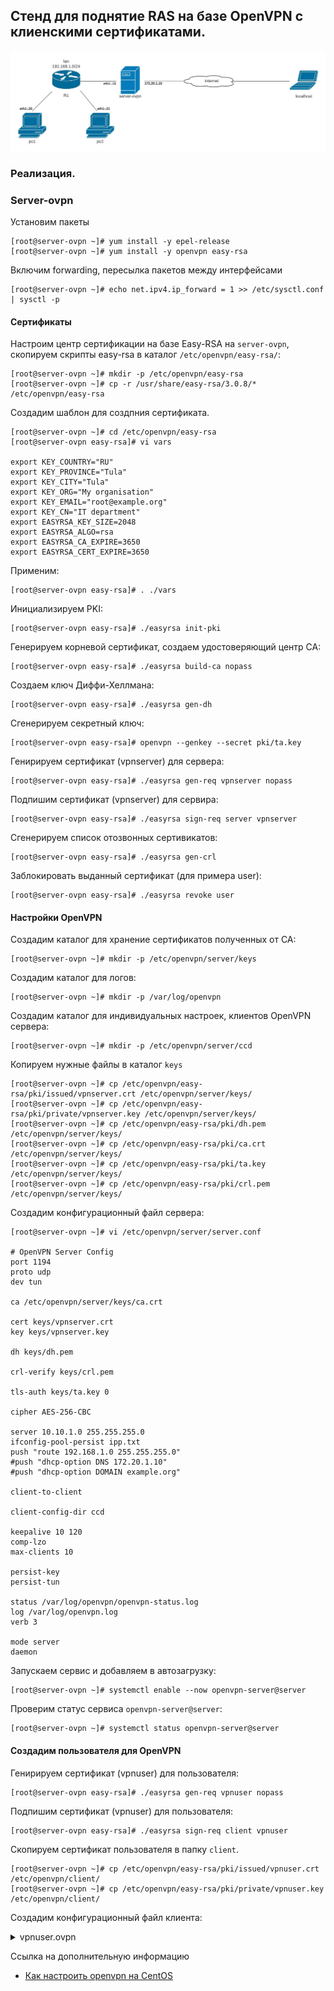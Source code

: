 ## Стенд для поднятие RAS на базе OpenVPN с клиенскими сертификатами.

![](topology.jpeg)

### Реализация.

### Server-ovpn

Установим пакеты
```
[root@server-ovpn ~]# yum install -y epel-release
[root@server-ovpn ~]# yum install -y openvpn easy-rsa
```

Включим forwarding, пересылка пакетов между интерфейсами
```
[root@server-ovpn ~]# echo net.ipv4.ip_forward = 1 >> /etc/sysctl.conf | sysctl -p
```

#### Сертификаты

Настроим центр сертификации на базе Easy-RSA на `server-ovpn`, скопируем скрипты easy-rsa в каталог `/etc/openvpn/easy-rsa/`:
```
[root@server-ovpn ~]# mkdir -p /etc/openvpn/easy-rsa
[root@server-ovpn ~]# cp -r /usr/share/easy-rsa/3.0.8/* /etc/openvpn/easy-rsa
```

Создадим шаблон для создпния сертификата.
```
[root@server-ovpn ~]# cd /etc/openvpn/easy-rsa
[root@server-ovpn easy-rsa]# vi vars

export KEY_COUNTRY="RU"
export KEY_PROVINCE="Tula"
export KEY_CITY="Tula"
export KEY_ORG="My organisation"
export KEY_EMAIL="root@example.org"
export KEY_CN="IT department"
export EASYRSA_KEY_SIZE=2048
export EASYRSA_ALGO=rsa
export EASYRSA_CA_EXPIRE=3650
export EASYRSA_CERT_EXPIRE=3650
```

Применим:
```
[root@server-ovpn easy-rsa]# . ./vars
```

Инициализируем PKI:
```
[root@server-ovpn easy-rsa]# ./easyrsa init-pki
```

Генерируем корневой сертификат, создаем удостоверяющий центр CA:
```
[root@server-ovpn easy-rsa]# ./easyrsa build-ca nopass
```

Создаем ключ Диффи-Хеллмана:
```
[root@server-ovpn easy-rsa]# ./easyrsa gen-dh
```

Сгенерируем секретный ключ:
```
[root@server-ovpn easy-rsa]# openvpn --genkey --secret pki/ta.key
```

Генирируем сертификат (vpnserver) для сервера:
```
[root@server-ovpn easy-rsa]# ./easyrsa gen-req vpnserver nopass
```

Подпишим сертификат (vpnserver) для сервира:
```
[root@server-ovpn easy-rsa]# ./easyrsa sign-req server vpnserver
```

Сгенерируем список отозвонных сертивикатов:
```
[root@server-ovpn easy-rsa]# ./easyrsa gen-crl
```

Заблокировать выданный сертификат (для примера user):
```
[root@server-ovpn easy-rsa]# ./easyrsa revoke user
```

#### Настройки OpenVPN

Создадим каталог для хранение сертификатов полученных от CA:
```
[root@server-ovpn ~]# mkdir -p /etc/openvpn/server/keys
```

Создадим каталог для логов:
```
[root@server-ovpn ~]# mkdir -p /var/log/openvpn
```

Создадим каталог для индивидуальных настроек, клиентов OpenVPN сервера:
```
[root@server-ovpn ~]# mkdir -p /etc/openvpn/server/ccd
```


Копируем нужные файлы в каталог `keys`
```
[root@server-ovpn ~]# cp /etc/openvpn/easy-rsa/pki/issued/vpnserver.crt /etc/openvpn/server/keys/
[root@server-ovpn ~]# cp /etc/openvpn/easy-rsa/pki/private/vpnserver.key /etc/openvpn/server/keys/
[root@server-ovpn ~]# cp /etc/openvpn/easy-rsa/pki/dh.pem /etc/openvpn/server/keys/
[root@server-ovpn ~]# cp /etc/openvpn/easy-rsa/pki/ca.crt /etc/openvpn/server/keys/
[root@server-ovpn ~]# cp /etc/openvpn/easy-rsa/pki/ta.key /etc/openvpn/server/keys/
[root@server-ovpn ~]# cp /etc/openvpn/easy-rsa/pki/crl.pem /etc/openvpn/server/keys/
```

Создадим конфигурационный файл сервера:
```
[root@server-ovpn ~]# vi /etc/openvpn/server/server.conf

# OpenVPN Server Config
port 1194
proto udp
dev tun

ca /etc/openvpn/server/keys/ca.crt

cert keys/vpnserver.crt
key keys/vpnserver.key

dh keys/dh.pem

crl-verify keys/crl.pem

tls-auth keys/ta.key 0

cipher AES-256-CBC

server 10.10.1.0 255.255.255.0
ifconfig-pool-persist ipp.txt
push "route 192.168.1.0 255.255.255.0"
#push "dhcp-option DNS 172.20.1.10"
#push "dhcp-option DOMAIN example.org"

client-to-client

client-config-dir ccd

keepalive 10 120
comp-lzo
max-clients 10

persist-key
persist-tun

status /var/log/openvpn/openvpn-status.log
log /var/log/openvpn.log
verb 3

mode server
daemon
```

Запускаем сервис и добавляем в автозагрузку:
```
[root@server-ovpn ~]# systemctl enable --now openvpn-server@server
```

Проверим статус сервиса `openvpn-server@server`:
```
[root@server-ovpn ~]# systemctl status openvpn-server@server
```

#### Создадим пользователя для OpenVPN

Генирируем сертификат (vpnuser) для пользователя:
```
[root@server-ovpn easy-rsa]# ./easyrsa gen-req vpnuser nopass
```

Подпишим сертификат (vpnuser) для пользователя:
```
[root@server-ovpn easy-rsa]# ./easyrsa sign-req client vpnuser
```

Скопируем сертификат пользователя в папку `client`.

```
[root@server-ovpn ~]# cp /etc/openvpn/easy-rsa/pki/issued/vpnuser.crt /etc/openvpn/client/
[root@server-ovpn ~]# cp /etc/openvpn/easy-rsa/pki/private/vpnuser.key /etc/openvpn/client/
```

Создадим конфигурационный файл клиента:

<details>
  <summary>vpnuser.ovpn</summary>

```
# OpenVPN Client Config
client
proto udp
dev tun0

remote 172.20.1.10 1194

cipher AES-256-CBC

tls-client

remote-cert-tls server

auth-nocache

comp-lzo

persist-key
persist-tun

resolv-retry infinite

nobind

keepalive 10 120

verb 0

mute 20

<ca>
-----BEGIN CERTIFICATE-----
MIIDNTCCAh2gAwIBAgIJAPcVXFR4xK0gMA0GCSqGSIb3DQEBCwUAMBYxFDASBgNV
BAMMC0Vhc3ktUlNBIENBMB4XDTIxMDQxOTEyMjIxMloXDTMxMDQxNzEyMjIxMlow
FjEUMBIGA1UEAwwLRWFzeS1SU0EgQ0EwggEiMA0GCSqGSIb3DQEBAQUAA4IBDwAw
ggEKAoIBAQDeZI/n9JWUmYCQ1zYlGqt6/eIcogsXCzJ8VbYorRyltxnnmEsWbTbw
SuaXZP5UJFw6/B/78kfpmtkE3380D8eZosa8d3xwOkLQ8lCdwQp5DXe/de7Gr8S4
5IONqA0C0jRKtPHvAkkANyWtQc0e4AVd1MOsMb2n+SYsbp1iwLOl+eJzZE8fpoGY
rt+2uC1D2xggbf/MIJlvHxBu7MKQm5YMNzI4uTUNN0fGR2XjO3Rbn5QBMMpkJMJT
YKZsv70kvAbtPHZxvqvwV5+Dgd722BW+Pkt8gMmjSYssDV/DcQa7q3SE556xBTJE
p8MCMCNvmKDSNFSELjBa25zOP8HYeX3xAgMBAAGjgYUwgYIwHQYDVR0OBBYEFG1a
pykQlCnxaz3f705YW6AWhO6UMEYGA1UdIwQ/MD2AFG1apykQlCnxaz3f705YW6AW
hO6UoRqkGDAWMRQwEgYDVQQDDAtFYXN5LVJTQSBDQYIJAPcVXFR4xK0gMAwGA1Ud
EwQFMAMBAf8wCwYDVR0PBAQDAgEGMA0GCSqGSIb3DQEBCwUAA4IBAQCM3uI1bBlX
pA03Fl6uglIw2o58s114sdgJi79VpQJnXhPtiOqaO0LVtGIJyQrevPeY3dCBqFOJ
596G8gS2XLa/pxhIA6p6vV1OfQeaZ21odIuI/ucykYmjmng0GiQH6FePfb0RQAE3
lbZZbCFQ6bAZ8fVpAXz7JGfVc91y8DbnZVdPA6EardjLLsrBe07L/XcnX40+dVYK
KSjX0s/oJxSJl6HRnZ2qQlv/N22TaZFdm8gX4JAI4Nu4/1xFzRK65RxbSOX8fHMa
Ff+eMnxpRpDGkNrt4dXYA2DpKApZToos7PYwMcYoginQkubv32NPQJfU2hDsMLVg
u85/GB1FAQjO
-----END CERTIFICATE-----
</ca>

<cert>
-----BEGIN CERTIFICATE-----
MIIDSzCCAjOgAwIBAgIRAKa1CW10Bkn/D3l5rML0ZbswDQYJKoZIhvcNAQELBQAw
FjEUMBIGA1UEAwwLRWFzeS1SU0EgQ0EwHhcNMjEwNDE5MTI0NjU2WhcNMzEwNDE3
MTI0NjU2WjASMRAwDgYDVQQDDAd2cG51c2VyMIIBIjANBgkqhkiG9w0BAQEFAAOC
AQ8AMIIBCgKCAQEAy2Jy00N8VizhXlJbCChvQ2nc+TN5elYLPLzu8cupJVZw3Uoe
Nnk7UwIiaMrfmHAGa/o2JZrJ+7S7oDBMmBCKBXD+N4iy9Sc9OW4ewqPFmKFqXLU7
MCNtlk/+xKV8xpPWmlHYS5sl0cNiPX7vvZ1S2cXAKaP7+Wi15enPEzwuVczDBXD/
qoQRKQR/5BRBq8Wnyte/TH91NoCKChf2fu+hthiglsRRJHmj7wiAf5ALBLj6Ckg0
IwEzx/OpoCCpaKXD02NDwPALx4DYhOn27nZR4ZwMXcMYiRzsD8EAbe+x+wgWJQl/
Sm2fqO3VIMB1woZLfs2wINCqejPqxBmdJ9pNHwIDAQABo4GXMIGUMAkGA1UdEwQC
MAAwHQYDVR0OBBYEFNVXV3xt4qHPX9OisuvFT9kEQWzLMEYGA1UdIwQ/MD2AFG1a
pykQlCnxaz3f705YW6AWhO6UoRqkGDAWMRQwEgYDVQQDDAtFYXN5LVJTQSBDQYIJ
APcVXFR4xK0gMBMGA1UdJQQMMAoGCCsGAQUFBwMCMAsGA1UdDwQEAwIHgDANBgkq
hkiG9w0BAQsFAAOCAQEAAMlEswQLU0rHxeaz0xUmeKEuBJXZcYUGdrrcN/JNB5b5
uI3FJfrooIbkUIHIdkKop3TAr2jQLwu59Q+7/abqDOdQFaFxaaJiNe93j+UenAvg
BNpZW6ukOpBV3fRtVK6MCnqC8YnI2vVGcT0yteH6051Ydyy6xwAfSPqZj7l+ipQt
UUVnomKe1JD21WiKYEJTavzXz2s4FzXdFiFe6ogPGX0jT+zl7q4/PCneLFByaQtk
uglp8o+u1xfZYghwjnxj5emBw/6ruYd+EkxmF1HljsomZ5GMgAQf1FMbmbaHlJRe
LScsvtkR5HhNKFD2qACJmSKHoxkeaiP8JkLU3/vSiw==
-----END CERTIFICATE-----
</cert>

<key>
-----BEGIN PRIVATE KEY-----
MIIEvwIBADANBgkqhkiG9w0BAQEFAASCBKkwggSlAgEAAoIBAQDLYnLTQ3xWLOFe
UlsIKG9Dadz5M3l6Vgs8vO7xy6klVnDdSh42eTtTAiJoyt+YcAZr+jYlmsn7tLug
MEyYEIoFcP43iLL1Jz05bh7Co8WYoWpctTswI22WT/7EpXzGk9aaUdhLmyXRw2I9
fu+9nVLZxcApo/v5aLXl6c8TPC5VzMMFcP+qhBEpBH/kFEGrxafK179Mf3U2gIoK
F/Z+76G2GKCWxFEkeaPvCIB/kAsEuPoKSDQjATPH86mgIKlopcPTY0PA8AvHgNiE
6fbudlHhnAxdwxiJHOwPwQBt77H7CBYlCX9KbZ+o7dUgwHXChkt+zbAg0Kp6M+rE
GZ0n2k0fAgMBAAECggEBAJAMZUlORfT/Cov0hncLtGopw5FYrNRBtunI4u+skFta
ksuYoDdyu9q560cPUTg1N8coS0ttC1vUEQOO0eDt7eOWuOb6Uc2ighF39h9jQSMu
SBfrYEVjAk3w0H/UucAnm1pnV2uNMkcUPDNUAVbp43FMRyL2+xMV36c8Zya3fBXV
kQi6jf9aJAbaYff9/MSPCqnpNzmnGifG6mH+r2RKFWSRybZlTxrvTDtf5+sq8y7T
AwRBcrV/Yt3PyjtFQ8bsiCOZKZ38rIEmcliRYGfuw4tmRFk6NZsgvN6MEU+GSv9q
na7KfJjXL4xrtsG8xY/VvrRNP7Ci18l5AwHFkTTqjEkCgYEA++JHgWAdUKXULdVH
h6yDOxYNtx6RkAnZRO4rby8s0ycpUYexT2UkKXacDBJJV4zaW3/c9+ZXDyDfqduF
vp6Yi/0IcB/2ocy93jbVPykk+ZiRjnsZ9w65HEWQIhXpJIlTJTuBYQvH0MY50W75
5Ej5xCYCFXpzfBXPWDyfevAJVZMCgYEAzrVHcq/nGaIIesTj9qfwIuVx8//8VcpW
s+Y6NVP0lsjqUk5sBQy3OrBNmHOuGTVxdoJ/GIa2IZoFHP+SNr/V8yItJ2jiBAVH
iIl1llucslp9/5bx0+vTNrD0HoExgff13weWtvyoxe/AMOlHJgHjlsigshtShJlN
Lf+7ue7+ocUCgYEAqF/1jq1SS1PexxiYLUCLpNa0KmHbyh5bR7GyBSvS2f+GpkJ/
q2QfzTvFSmh68HRujtWlP22RasJ94Mym1eqsbH+jwVgMhNIZZc7fs83sMpDjVAxE
KhuEcDqsA60D4XGOzAfAD8BRPOUVR0PY9do2ZAFISVVGl3740LINpZ+JjdMCgYEA
mxq7efsz1bAX3MdQpwxszEKOtyAmH9msJWFj3BAbP+mSqh/ePgvEkW0pTHPA93l6
ogpZg/XRRHVl0NSUyjA4QjAq4Z95uLqdan56lVA4zDvKv7ZrzzDtU+SDyT/3/iYp
gCkZlkUP/zZfaFQi5woT1FjG+940lPrTRujV3DbRKmECgYAHQsCTyWw79d4zYJwi
eEPdKsUbtNXQmjyHgyyIZ6daOfhoqagKzzg8rZGw73bLkdkeur+6mRou8f+1aj7l
ZftDu+joTOvd/CaU9tEMgsj2vPDM0C4Tl9BiWK5dJgtYpayUfC3mCrftWy2NNwNa
9qFZxoSIH/l+xpT7P5oXxEePFA==
-----END PRIVATE KEY-----
</key>

<tls-auth>
-----BEGIN OpenVPN Static key V1-----
46acac840a3df00bc994d57de6f48859
c27d40917c3041d4eadc4d654d3b5407
83e75151a8ffa3a64c40864565ed2470
c574dbd6f8525eade651c8ca67b9cbfe
1250cda5be5b153578baf0938b371ab8
7beebefce654900a73789c9697db0275
9b6b56f31723b2b21bdd6f1ff0d7c782
6d6ee002cff9f6bcc4c8c8c9f8370cc8
24c52ff9697cf79a0aa8bf227a5f2fc4
fc524de86b145ccfc0bc238d19183729
258956d9945821fe96d0170750120df3
91988ff3be71a99805c13180f9af0021
156270d47310277060559ff6e60847e9
e475f7fffb93c79d5bb396a6c9714395
16c91e61aeef5908926ff1d40f945587
0ee8d63dd59365001ca6cd9d90850082
-----END OpenVPN Static key V1-----
</tls-auth>
```
</details>



Ссылка на дополнительную информацию
- [Как настроить openvpn на CentOS](https://serveradmin.ru/nastroyka-openvpn-na-centos/)
